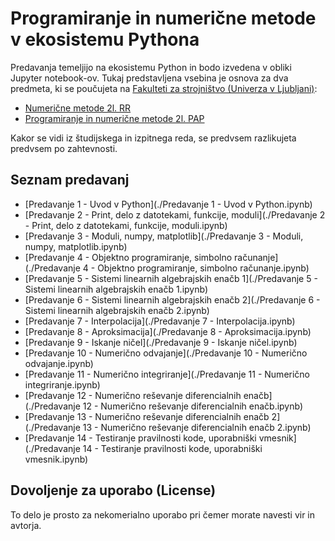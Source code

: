 # Programiranje in numerične metode v ekosistemu Pythona

Predavanja temeljijo na ekosistemu Python in bodo izvedena v obliki Jupyter notebook-ov. 
Tukaj predstavljena vsebina je osnova za dva predmeta, ki se poučujeta na [Fakulteti za strojništvo (Univerza v Ljubljani)](www.fs.uni-lj.si):

* [Numerične metode 2l. RR](http://www.ladisk.si/?what=incfl&flnm=NM.php)
* [Programiranje in numerične metode 2l. PAP](http://www.ladisk.si/?what=incfl&flnm=PiNM.php)

Kakor se vidi iz študijskega in izpitnega reda, se predvsem razlikujeta predvsem po zahtevnosti.

## Seznam predavanj

* [Predavanje 1 - Uvod v Python](./Predavanje 1 - Uvod v Python.ipynb)
* [Predavanje 2 - Print, delo z datotekami, funkcije, moduli](./Predavanje 2 - Print, delo z datotekami, funkcije, moduli.ipynb)
* [Predavanje 3 - Moduli, numpy, matplotlib](./Predavanje 3 - Moduli, numpy, matplotlib.ipynb)
* [Predavanje 4 - Objektno programiranje, simbolno računanje](./Predavanje 4 - Objektno programiranje, simbolno računanje.ipynb)
* [Predavanje 5 - Sistemi linearnih algebrajskih enačb 1](./Predavanje 5 - Sistemi linearnih algebrajskih enačb 1.ipynb)
* [Predavanje 6 - Sistemi linearnih algebrajskih enačb 2](./Predavanje 6 - Sistemi linearnih algebrajskih enačb 2.ipynb)
* [Predavanje 7 - Interpolacija](./Predavanje 7 - Interpolacija.ipynb)
* [Predavanje 8 - Aproksimacija](./Predavanje 8 - Aproksimacija.ipynb)
* [Predavanje 9 - Iskanje ničel](./Predavanje 9 - Iskanje ničel.ipynb)
* [Predavanje 10 - Numerično odvajanje](./Predavanje 10 - Numerično odvajanje.ipynb)
* [Predavanje 11 - Numerično integriranje](./Predavanje 11 - Numerično integriranje.ipynb)
* [Predavanje 12 - Numerično reševanje diferencialnih enačb](./Predavanje 12 - Numerično reševanje diferencialnih enačb.ipynb)
* [Predavanje 13 - Numerično reševanje diferencialnih enačb 2](./Predavanje 13 - Numerično reševanje diferencialnih enačb 2.ipynb)
* [Predavanje 14 - Testiranje pravilnosti kode, uporabniški vmesnik](./Predavanje 14 - Testiranje pravilnosti kode, uporabniški vmesnik.ipynb)

## Dovoljenje za uporabo (License)
To delo je prosto za nekomerialno uporabo pri čemer morate navesti vir in avtorja.